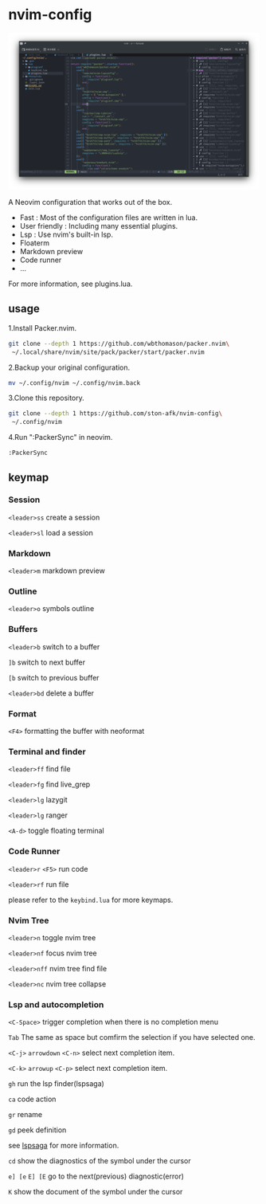 # nvim-config

![screenshot](resources/Screenshot_20221125_115248.png)

A Neovim configuration that works out of the box.

- Fast :
Most of the configuration files are written in lua.
- User friendly : Including many essential plugins.
- Lsp : Use nvim's built-in lsp.
- Floaterm
- Markdown preview
- Code runner
- ...

For more information, see plugins.lua.

## usage

1.Install Packer.nvim.

```sh
git clone --depth 1 https://github.com/wbthomason/packer.nvim\
 ~/.local/share/nvim/site/pack/packer/start/packer.nvim
```

2.Backup your original configuration.

```sh
mv ~/.config/nvim ~/.config/nvim.back 
```

3.Clone this repository.

```sh
git clone --depth 1 https://github.com/ston-afk/nvim-config\
 ~/.config/nvim
```

4.Run ":PackerSync" in neovim.

```vim
:PackerSync
```

## keymap

### Session

`<leader>ss` create a session

`<leader>sl` load a session

### Markdown

`<leader>m` markdown preview

### Outline

`<leader>o` symbols outline

### Buffers

`<leader>b` switch to a buffer

`]b` switch to next buffer

`[b` switch to previous buffer

`<leader>bd` delete a buffer

### Format

`<F4>` formatting the buffer with neoformat

### Terminal and finder

`<leader>ff` find file

`<leader>fg` find live_grep

`<leader>lg` lazygit

`<leader>lg` ranger

`<A-d>` toggle floating terminal

### Code Runner

`<leader>r` `<F5>` run code

`<leader>rf` run file

please refer to the `keybind.lua` for more keymaps.

### Nvim Tree

`<leader>n` toggle nvim tree

`<leader>nf` focus nvim tree

`<leader>nff` nvim tree find file

`<leader>nc` nvim tree collapse

### Lsp and autocompletion

`<C-Space>` trigger completion when there is no completion menu

`Tab` The same as space but comfirm the selection if you have selected one.

`<C-j>` `arrowdown` `<C-n>` select next completion item.

`<C-k>` `arrowup` `<C-p>` select next completion item.

`gh` run the lsp finder(lspsaga)

`ca` code action

`gr` rename

`gd` peek definition

see [lspsaga][lspsaga_configuration] for more information.

`cd` show the diagnostics of the symbol under the cursor

`e] [e`  `E] [E` go to the next(previous) diagnostic(error)

`K` show the document of the symbol under the cursor

[lspsaga_configuration]: https://github.com/glepnir/lspsaga.nvim#configuration
